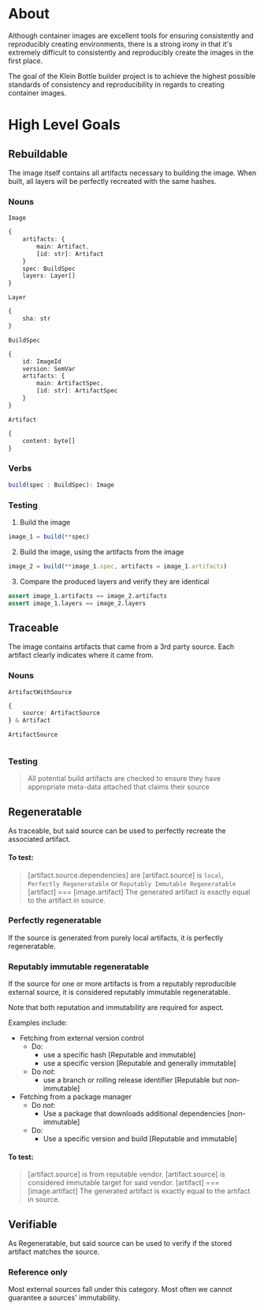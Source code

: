 # About

Although container images are excellent tools for ensuring consistently and reproducibly creating environments, 
there is a strong irony in that it's extremely difficult to consistently and reproducibly create the images in the first place.

The goal of the Klein Bottle builder project is to achieve the highest possible standards of consistency and reproducibility
in regards to creating container images.

# High Level Goals

## Rebuildable

The image itself contains all artifacts necessary to building the image.
When built, all layers will be perfectly recreated with the same hashes.

### Nouns
`Image`
```typescript
{
    artifacts: { 
        main: Artifact,
        [id: str]: Artifact
    }
    spec: BuildSpec
    layers: Layer[]
}
```

`Layer`
```typescript
{
    sha: str
}
```

`BuildSpec`
```typescript
{
    id: ImageId
    version: SemVar
    artifacts: { 
        main: ArtifactSpec,
        [id: str]: ArtifactSpec
    }
}
```

`Artifact`
```typescript
{
    content: byte[]
}
```

### Verbs
```typescript
build(spec : BuildSpec): Image
```

### Testing
1. Build the image
```typescript
image_1 = build(**spec)
```
2. Build the image, using the artifacts from the image
```typescript
image_2 = build(**image_1.spec, artifacts = image_1.artifacts)
```
3. Compare the produced layers and verify they are identical
```python
assert image_1.artifacts == image_2.artifacts
assert image_1.layers == image_2.layers
```

## Traceable

The image contains artifacts that came from a 3rd party source.
Each artifact clearly indicates where it came from.

### Nouns

`ArtifactWithSource`
```typescript
{
    source: ArtifactSource
} & Artifact
```

`ArtifactSource`
```typescript
```

### Testing
> All potential build artifacts are checked to ensure they have appropriate meta-data attached that claims their source

## Regeneratable

As traceable, but said source can be used to perfectly recreate the associated artifact.

#### To test:

> [artifact.source.dependencies] are 
> [artifact.source] is `local`, `Perfectly Regeneratable` or `Reputably Immutable Regeneratable`
> [artifact] === [image.artifact] The generated artifact is exactly equal to the artifact in source.


### Perfectly regeneratable

If the source is generated from purely local artifacts, it is perfectly regeneratable.

### Reputably immutable regeneratable

If the source for one or more artifacts is from a reputably reproducible external source, it is considered reputably immutable regeneratable.

Note that both reputation and immutability are required for aspect.

Examples include:
- Fetching from external version control
    - Do:
        - use a specific hash [Reputable and immutable]
        - use a specific version [Reputable and generally immutable]
    - Do *not*:
        - use a branch or rolling release identifier [Reputable but non-immutable]
- Fetching from a package manager
    - Do *not*:
        - Use a package that downloads additional dependencies [non-immutable]
    - Do:
        - Use a specific version and build [Reputable and immutable]

#### To test:

> [artifact.source] is from reputable vendor.
> [artifact.source] is considered immutable target for said vendor.
> [artifact] === [image.artifact] The generated artifact is exactly equal to the artifact in source.

## Verifiable

As Regeneratable, but said source can be used to verify if the stored artifact matches the source.

### Reference only

Most external sources fall under this category. Most often we cannot guarantee a sources' immutability.


